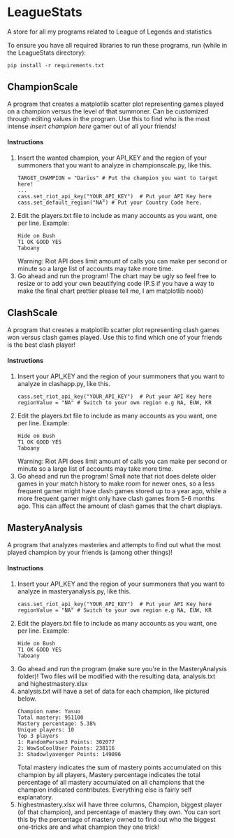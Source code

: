 # LeagueStats
 A store for all my programs related to League of Legends and statistics
 
 To ensure you have all required libraries to run these programs, run (while in the LeagueStats directory):
 ```
 pip install -r requirements.txt
 ```
 
## ChampionScale
 A program that creates a matplotlib scatter plot representing games played on a champion
 versus the level of that summoner. Can be customized through editing values in the program.
 Use this to find who is the most intense *insert champion here* gamer out of all your friends!
 #### Instructions
 1. Insert the wanted champion, your API_KEY and the region of your summoners that you want to analyze in championscale.py, like this.
    ```
    TARGET_CHAMPION = "Darius" # Put the champion you want to target here!
    ...
    cass.set_riot_api_key("YOUR_API_KEY")  # Put your API Key here
    cass.set_default_region("NA") # Put your Country Code here.
    ```
 2. Edit the players.txt file to include as many accounts as you want, one per line.
    Example:
    ```
    Hide on Bush
    T1 OK GOOD YES
    Taboany
    ```
    Warning: Riot API does limit amount of calls you can make per second or minute so a large list of accounts may take more time.
 3. Go ahead and run the program! The chart may be ugly so feel free to resize or to add your own beautifying code
    (P.S if you have a way to make the final chart prettier please tell me, I am matplotlib noob)
## ClashScale
 A program that creates a matplotlib scatter plot representing clash games won
 versus clash games played. Use this to find which one of your friends is the best clash player!
 #### Instructions
 1. Insert your API_KEY and the region of your summoners that you want to analyze in clashapp.py, like this.
    ```
    cass.set_riot_api_key("YOUR_API_KEY")  # Put your API Key here
    regionValue = "NA" # Switch to your own region e.g NA, EUW, KR
    ```
 2. Edit the players.txt file to include as many accounts as you want, one per line.
    Example:
    ```
    Hide on Bush
    T1 OK GOOD YES
    Taboany
    ```
    Warning: Riot API does limit amount of calls you can make per second or minute so a large list of accounts may take more time.
 3. Go ahead and run the program! Small note that riot does delete older games in your match history to make room for newer ones,
    so a less frequent gamer might have clash games stored up to a year ago, while a more frequent gamer might only have clash games from 5-6
    months ago. This can affect the amount of clash games that the chart displays.
## MasteryAnalysis
 A program that analyzes masteries and attempts to find out what the most played champion by your friends is (among other things)!
 #### Instructions
 1. Insert your API_KEY and the region of your summoners that you want to analyze in masteryanalysis.py, like this.
    ```
    cass.set_riot_api_key("YOUR_API_KEY")  # Put your API Key here
    regionValue = "NA" # Switch to your own region e.g NA, EUW, KR
    ```
 2. Edit the players.txt file to include as many accounts as you want, one per line.
    Example:
    ```
    Hide on Bush
    T1 OK GOOD YES
    Taboany
    ```
 3. Go ahead and run the program (make sure you're in the MasteryAnalysis folder)! Two files will be modified with the resulting data, analysis.txt and highestmastery.xlsx
 4. analysis.txt will have a set of data for each champion, like pictured below.
    ```
    Champion name: Yasuo
    Total mastery: 951100
    Mastery percentage: 5.38%
    Unique players: 10
    Top 3 players
    1: RandomPerson3 Points: 302077
    2: WowSoCoolUser Points: 238116
    3: Shadowlyavenger Points: 149096
    ```
    Total mastery indicates the sum of mastery points accumulated on this champion by all players, 
    Mastery percentage indicates the total percentage of all mastery accumulated on all champions that 
    the champion indicated contributes. Everything else is fairly self explanatory.
 5. highestmastery.xlsx will have three columns, Champion, biggest player (of that champion), and percentage of mastery they own. You can sort this by the percentage of mastery owned to find out who the biggest one-tricks are and what champion they one trick!
 
 
